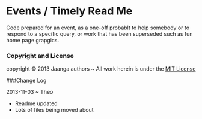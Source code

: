 Events / Timely Read Me
=======================
Code prepared for an event, as a one-off probablt to help somebody or to respond to a specific query, or work that has been superseded such as fun home page grapgics.

 
### Copyright and License
copyright &copy; 2013 Jaanga authors ~ All work herein is under the [MIT License](http://jaanga.github.io/libs/jaanga-copyright-and-mit-license.md)

###Change Log

2013-11-03 ~ Theo

* Readme updated
* Lots of files being moved about
